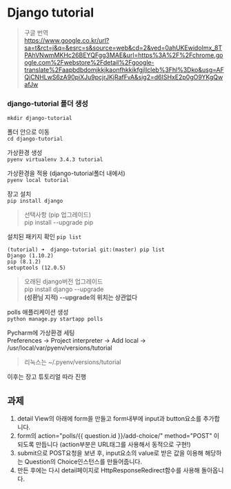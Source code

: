 # Django tutorial

> 구글 번역  
> <https://www.google.co.kr/url?sa=t&rct=j&q=&esrc=s&source=web&cd=2&ved=0ahUKEwidoImx_8TPAhVNwmMKHc26BEYQFgg3MAE&url=https%3A%2F%2Fchrome.google.com%2Fwebstore%2Fdetail%2Fgoogle-translate%2Faapbdbdomjkkjkaonfhkkikfgjllcleb%3Fhl%3Dko&usg=AFQjCNHLwS6zA90piXJu9pcjrJKjRafFvA&sig2=d6ISHxE2p0gO9YKgQwafJw>

### django-tutorial 폴더 생성

`mkdir django-tutorial`  

폴더 안으로 이동  
`cd django-tutorial`

가상환경 생성  
`pyenv virtualenv 3.4.3 tutorial`

가상환경을 적용 (django-tutorial폴더 내에서)  
`pyenv local tutorial`

장고 설치  
`pip install django`

> 선택사항 (pip 업그레이드)  
> pip install --upgrade pip

설치된 패키지 확인
`pip list`

```
(tutorial) ➜  django-tutorial git:(master) pip list
Django (1.10.2)
pip (8.1.2)
setuptools (12.0.5)
```

> 오래된 django버전 업그레이드  
> pip install django --upgrade  
> **(성환님 지적) --upgrade의 위치는 상관없다**

polls 애플리케이션 생성  
`python manage.py startapp polls`

Pycharm에 가상환경 세팅  
Preferences -> Project interpreter -> Add local -> /usr/local/var/pyenv/versions/tutorial

> 리눅스는 ~/.pyenv/versions/tutorial

이후는 장고 튜토리얼 따라 진행


## 과제

1. detail View의 아래에 form을 만들고 form내부에 input과 button요소를 추가합니다.
2. form의 action="polls/{{ question.id }}/add-choice/" method="POST" 이 되도록 만듭니다 (action부분은 URL태그를 사용해서 동적으로 구현!)
3. submit으로 POST요청을 보낸 후, input요소의 value로 받은 값을 이용해 해당하는 Question의 Choice인스턴스를 만들어줍니다.
4. 만든 후에는 다시 detail페이지로 HttpResponseRedirect함수를 사용해 돌아옵니다.